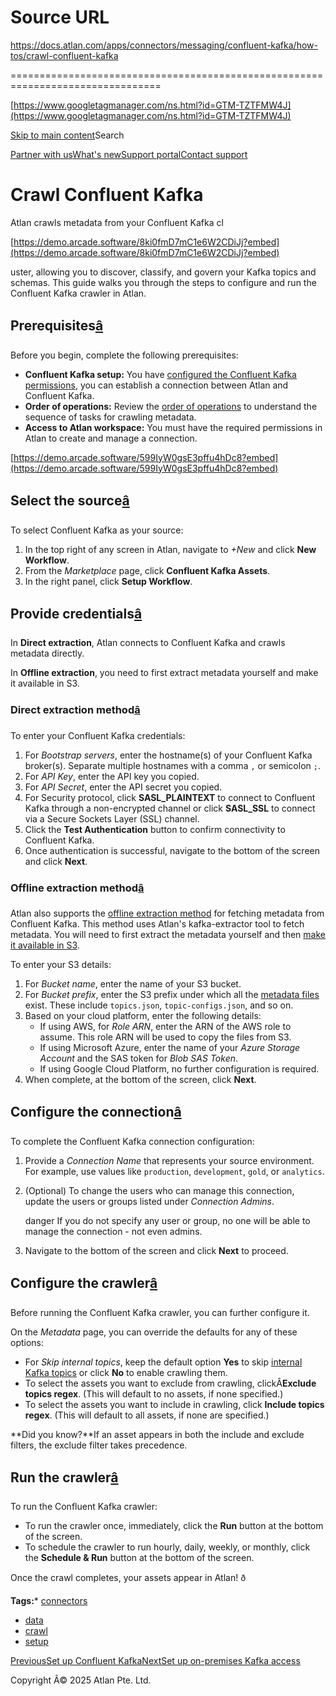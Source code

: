 # Source URL
https://docs.atlan.com/apps/connectors/messaging/confluent-kafka/how-tos/crawl-confluent-kafka

================================================================================

<!--
canonical: https://docs.atlan.com/apps/connectors/messaging/confluent-kafka/how-tos/crawl-confluent-kafka
link-alternate: https://docs.atlan.com/apps/connectors/messaging/confluent-kafka/how-tos/crawl-confluent-kafka
meta-description: Learn about crawl confluent kafka.
meta-docsearch:docusaurus_tag: docs-default-current
meta-docsearch:language: en
meta-docsearch:version: current
meta-docusaurus_locale: en
meta-docusaurus_tag: docs-default-current
meta-docusaurus_version: current
meta-generator: Docusaurus v3.8.1
meta-og-description: Learn about crawl confluent kafka.
meta-og-locale: en
meta-og-title: Crawl Confluent Kafka | Atlan Documentation
meta-og-url: https://docs.atlan.com/apps/connectors/messaging/confluent-kafka/how-tos/crawl-confluent-kafka
meta-twitter:card: summary_large_image
meta-viewport: width=device-width,initial-scale=1
title: Crawl Confluent Kafka | Atlan Documentation
-->

[https://www.googletagmanager.com/ns.html?id=GTM-TZTFMW4J](https://www.googletagmanager.com/ns.html?id=GTM-TZTFMW4J)

[Skip to main content](#__docusaurus_skipToContent_fallback)Search

[Partner with us](https://docs.google.com/forms/d/e/1FAIpQLScuAIhCm2GS7YFstrOjawbP8J7PUmOynQo7wI2yGCcCyEcVSw/viewform)[What's new](https://shipped.atlan.com/)[Support portal](https://atlan.zendesk.com/auth/v2/login/signin?return_to=https%3A%2F%2Fatlan.zendesk.com%2Fhc%2Fen-us&theme=hc&locale=en-us&brand_id=1900000425113&auth_origin=1900000425113%2Cfalse%2Ctrue)[Contact support](/support/submit-request)

Crawl Confluent Kafka
=====================

Atlan crawls metadata from your Confluent Kafka cl

[https://demo.arcade.software/8ki0fmD7mC1e6W2CDiJj?embed](https://demo.arcade.software/8ki0fmD7mC1e6W2CDiJj?embed)

uster, allowing you to discover, classify, and govern your Kafka topics and schemas. This guide walks you through the steps to configure and run the Confluent Kafka crawler in Atlan.

Prerequisites[â](#prerequisites "Direct link to Prerequisites")
-----------------------------------------------------------------

Before you begin, complete the following prerequisites:

* **Confluent Kafka setup:** You have [configured the Confluent Kafka permissions](/apps/connectors/messaging/confluent-kafka/how-tos/set-up-confluent-kafka), you can establish a connection between Atlan and Confluent Kafka.
* **Order of operations:** Review the [order of operations](/product/connections/how-tos/order-workflows) to understand the sequence of tasks for crawling metadata.
* **Access to Atlan workspace:** You must have the required permissions in Atlan to create and manage a connection.

[https://demo.arcade.software/599IyW0gsE3pffu4hDc8?embed](https://demo.arcade.software/599IyW0gsE3pffu4hDc8?embed)

Select the source[â](#select-the-source "Direct link to Select the source")
-----------------------------------------------------------------------------

To select Confluent Kafka as your source:

1. In the top right of any screen in Atlan, navigate to *\+New* and click **New Workflow**.
2. From the *Marketplace* page, click **Confluent Kafka Assets**.
3. In the right panel, click **Setup Workflow**.

Provide credentials[â](#provide-credentials "Direct link to Provide credentials")
-----------------------------------------------------------------------------------

In **Direct extraction**, Atlan connects to Confluent Kafka and crawls metadata directly.

In **Offline extraction**, you need to first extract metadata yourself and make it available in S3\.

### Direct extraction method[â](#direct-extraction-method "Direct link to Direct extraction method")

To enter your Confluent Kafka credentials:

1. For *Bootstrap servers*, enter the hostname(s) of your Confluent Kafka broker(s). Separate multiple hostnames with a comma `,` or semicolon `;`.
2. For *API Key*, enter the API key you copied.
3. For *API Secret*, enter the API secret you copied.
4. For Security protocol, click **SASL\_PLAINTEXT** to connect to Confluent Kafka through a non\-encrypted channel or click **SASL\_SSL** to connect via a Secure Sockets Layer (SSL) channel.
5. Click the **Test Authentication** button to confirm connectivity to Confluent Kafka.
6. Once authentication is successful, navigate to the bottom of the screen and click **Next**.

### Offline extraction method[â](#offline-extraction-method "Direct link to Offline extraction method")

Atlan also supports the [offline extraction method](/apps/connectors/messaging/on-premises-event-buses/how-tos/set-up-on-premises-kafka-access) for fetching metadata from Confluent Kafka. This method uses Atlan's kafka\-extractor tool to fetch metadata. You will need to first extract the metadata yourself and then [make it available in S3](/apps/connectors/messaging/on-premises-event-buses/how-tos/crawl-on-premises-kafka).

To enter your S3 details:

1. For *Bucket name*, enter the name of your S3 bucket.
2. For *Bucket prefix*, enter the S3 prefix under which all the [metadata files](/apps/connectors/messaging/on-premises-event-buses/how-tos/crawl-on-premises-kafka) exist. These include `topics.json`, `topic-configs.json`, and so on.
3. Based on your cloud platform, enter the following details:
    * If using AWS, for *Role ARN*, enter the ARN of the AWS role to assume. This role ARN will be used to copy the files from S3\.
    * If using Microsoft Azure, enter the name of your *Azure Storage Account* and the SAS token for *Blob SAS Token*.
    * If using Google Cloud Platform, no further configuration is required.
4. When complete, at the bottom of the screen, click **Next**.

Configure the connection[â](#configure-the-connection "Direct link to Configure the connection")
--------------------------------------------------------------------------------------------------

To complete the Confluent Kafka connection configuration:

1. Provide a *Connection Name* that represents your source environment. For example, use values like `production`, `development`, `gold`, or `analytics`.
2. (Optional) To change the users who can manage this connection, update the users or groups listed under *Connection Admins*.

    danger If you do not specify any user or group, no one will be able to manage the connection \- not even admins.
3. Navigate to the bottom of the screen and click **Next** to proceed.

Configure the crawler[â](#configure-the-crawler "Direct link to Configure the crawler")
-----------------------------------------------------------------------------------------

Before running the Confluent Kafka crawler, you can further configure it.

On the *Metadata* page, you can override the defaults for any of these options:

* For *Skip internal topics*, keep the default option **Yes** to skip [internal Kafka topics](https://kafka.apache.org/11/documentation/streams/developer-guide/manage-topics#streams-developer-guide-topics-internal) or click **No** to enable crawling them.
* To select the assets you want to exclude from crawling, clickÂ**Exclude topics regex**. (This will default to no assets, if none specified.)
* To select the assets you want to include in crawling, click **Include topics regex**. (This will default to all assets, if none are specified.)

**Did you know?**If an asset appears in both the include and exclude filters, the exclude filter takes precedence.

Run the crawler[â](#run-the-crawler "Direct link to Run the crawler")
-----------------------------------------------------------------------

To run the Confluent Kafka crawler:

* To run the crawler once, immediately, click the **Run** button at the bottom of the screen.
* To schedule the crawler to run hourly, daily, weekly, or monthly, click the **Schedule \& Run** button at the bottom of the screen.

Once the crawl completes, your assets appear in Atlan! ð

**Tags:*** [connectors](/tags/connectors)
* [data](/tags/data)
* [crawl](/tags/crawl)
* [setup](/tags/setup)

[PreviousSet up Confluent Kafka](/apps/connectors/messaging/confluent-kafka/how-tos/set-up-confluent-kafka)[NextSet up on\-premises Kafka access](/apps/connectors/messaging/on-premises-event-buses/how-tos/set-up-on-premises-kafka-access)

Copyright Â© 2025 Atlan Pte. Ltd.

